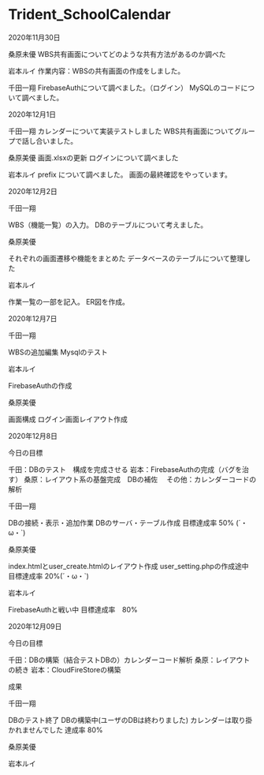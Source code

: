 # Trident_SchoolCalendar


2020年11月30日

桑原未優
WBS共有画面についてどのような共有方法があるのか調べた

岩本ルイ
作業内容：WBSの共有画面の作成をしました。

千田一翔
FirebaseAuthについて調べました。（ログイン）
MySQLのコードについて調べました。

2020年12月1日

千田一翔
カレンダーについて実装テストしました
WBS共有画面についてグループで話し合いました。

桑原美優
画面.xlsxの更新
ログインについて調べました

岩本ルイ
prefix について調べました。
画面の最終確認をやっています。

2020年12月2日

千田一翔

WBS（機能一覧）の入力。
DBのテーブルについて考えました。

桑原美優

それぞれの画面遷移や機能をまとめた
データベースのテーブルについて整理した

岩本ルイ

作業一覧の一部を記入。
ER図を作成。

2020年12月7日

千田一翔

WBSの追加編集
Mysqlのテスト

岩本ルイ

FirebaseAuthの作成

桑原美優

画面構成
ログイン画面レイアウト作成

2020年12月8日

今日の目標

千田：DBのテスト　構成を完成させる
岩本：FirebaseAuthの完成（バグを治す）
桑原：レイアウト系の基盤完成　DBの補佐　
その他：カレンダーコードの解析

千田一翔

DBの接続・表示・追加作業
DBのサーバ・テーブル作成
目標達成率 50% (´・ω・`)

桑原美優

index.htmlとuser_create.htmlのレイアウト作成
user_setting.phpの作成途中
目標達成率 20%(´・ω・`) 

岩本ルイ

FirebaseAuthと戦い中
目標達成率　80%

2020年12月09日

今日の目標

千田：DBの構築（結合テストDBの）カレンダーコード解析
桑原：レイアウトの続き
岩本：CloudFireStoreの構築

成果

千田一翔

DBのテスト終了
DBの構築中(ユーザのDBは終わりました)
カレンダーは取り掛かれませんでした
達成率 80%

桑原美優


岩本ルイ